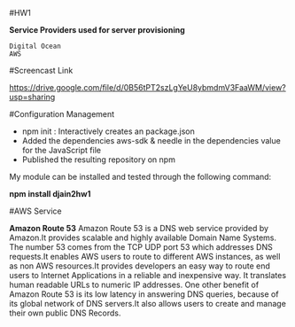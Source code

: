 #HW1

**Service Providers used for server provisioning**
  
    Digital Ocean
    AWS

#Screencast Link

https://drive.google.com/file/d/0B56tPT2szLgYeU8ybmdmV3FaaWM/view?usp=sharing

#Configuration Management

  - npm init : Interactively creates an package.json
  - Added the dependencies aws-sdk & needle in the dependencies value for the JavaScript file
  - Published the resulting repository on npm

  My module can be installed and tested through the following command:
  
  **npm install djain2hw1**
  
#AWS Service

**Amazon Route 53**
Amazon Route 53 is a DNS web service provided by Amazon.It provides scalable and highly available Domain Name Systems. The number 53 comes from the TCP UDP port 53 which addresses DNS requests.It enables AWS users to route to different AWS instances, as well as non AWS resources.It provides developers an easy way to route end users to Internet Applications in a reliable and inexpensive way. It translates human readable URLs to numeric IP addresses. One other benefit of Amazon Route 53 is its low latency in answering DNS queries, because of its global network of DNS servers.It also allows users to create and manage their own public DNS Records. 
  
  
  
  
